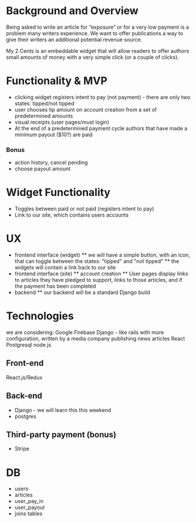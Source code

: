 # Background and Overview
Being asked to write an article for “exposure” or for a very low payment is a problem many writers experience. We want to offer publications a way to give their writers an additional potential revenue source.

My 2 Cents is an embeddable widget that will allow readers to offer authors small amounts of money with a very simple click (or a couple of clicks).

# Functionality & MVP
 * clicking widget registers intent to pay (not payment) - there are only two states: tipped/not tipped
 * user chooses tip amount on account creation from a set of predetermined amounts
 * visual receipts (user pages/must login)
 * At the end of a predetermined payment cycle authors that have made a minimum payout ($10?) are paid
### Bonus
 - action history, cancel pending
 - choose payout amount

# Widget Functionality
 * Toggles between paid or not paid (registers intent to pay)
 * Link to our site, which contains users accounts


# UX
  * frontend interface (widget)
  ** we will have a simple button, with an icon, that can toggle between the states: "tipped" and "not tipped"
  ** the widgets will contain a link back to our site
  * frontend interface (site)
  ** account creation
  ** User pages display links to articles they have pledged to support, links to those articles, and if the payment has been completed
  * backend
  ** our backend will be a standard Django build

# Technologies
we are considering:
Google Firebase
Django - like rails with more configuration, written by a media company publishing news articles
React
Postgresql
node js


## Front-end
React.js/Redux

## Back-end
 * Django - we will learn this this weekend
 * postgres


## Third-party payment (bonus)
 * Stripe


# DB
- users
- articles
- user_pay_in
- user_payout
- joins tables
